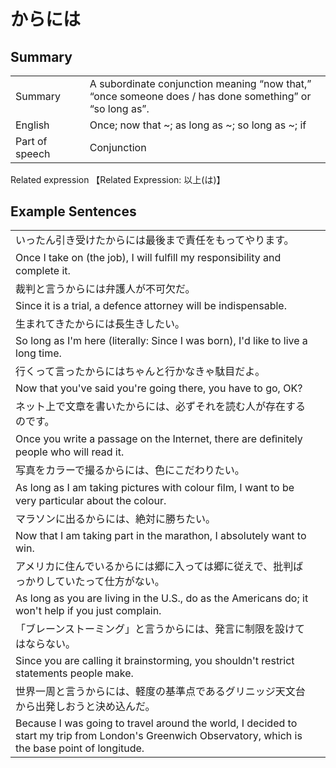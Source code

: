 # からには

## Summary

<table><tr>   <td>Summary<td>   <td>A subordinate conjunction meaning “now that,” “once someone does / has done something” or “so long as”.</td><tr><tr>   <td>English<td>   <td>Once; now that ~; as long as ~; so long as ~; if</td><tr><tr>   <td>Part of speech<td>   <td>Conjunction</td><tr></table><tr>   <td>Related expression<td>   <td>【Related Expression: 以上(は)】</td><tr></table></table>

## Example Sentences

<table><tr><td>いったん引き受けたからには最後まで責任をもってやります。<td><tr><tr><td>Once I take on (the job), I will fulﬁll my responsibility and complete it.<td><tr><tr><td>裁判と言うからには弁護人が不可欠だ。<td><tr><tr><td>Since it is a trial, a defence attorney will be indispensable.<td><tr><tr><td>生まれてきたからには長生きしたい。<td><tr><tr><td>So long as I'm here (literally: Since I was born), I'd like to live a long time.<td><tr><tr><td>行くって言ったからにはちゃんと行かなきゃ駄目だよ。<td><tr><tr><td>Now that you've said you're going there, you have to go, OK?<td><tr><tr><td>ネット上で文章を書いたからには、必ずそれを読む人が存在するのです。<td><tr><tr><td>Once you write a passage on the Internet, there are deﬁnitely people who will read it.<td><tr><tr><td>写真をカラーで撮るからには、色にこだわりたい。<td><tr><tr><td>As long as I am taking pictures with colour ﬁlm, I want to be very particular about the colour.<td><tr><tr><td>マラソンに出るからには、絶対に勝ちたい。<td><tr><tr><td>Now that I am taking part in the marathon, I absolutely want to win.<td><tr><tr><td>アメリカに住んでいるからには郷に入っては郷に従えで、批判ばっかりしていたって仕方がない。<td><tr><tr><td>As long as you are living in the U.S., do as the Americans do; it won't help if you just complain.<td><tr><tr><td>「ブレーンストーミング」と言うからには、発言に制限を設けてはならない。<td><tr><tr><td>Since you are calling it brainstorming, you shouldn't restrict statements people make.<td><tr><tr><td>世界一周と言うからには、軽度の基準点であるグリニッジ天文台から出発しおうと決め込んだ。<td><tr><tr><td>Because I was going to travel around the world, I decided to start my trip from London's Greenwich Observatory, which is the base point of longitude.<td><tr></table>

